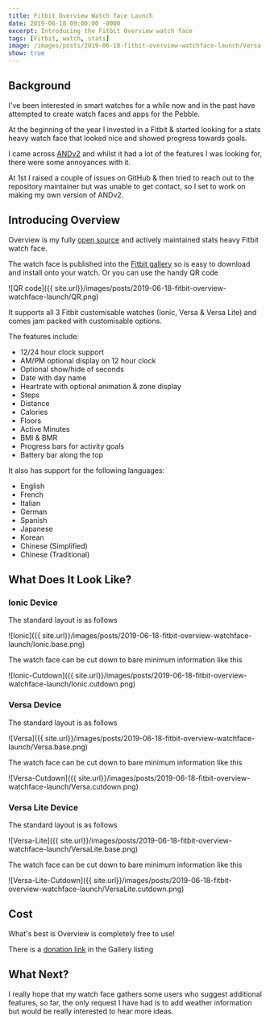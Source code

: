 ```yaml
---
title: Fitbit Overview Watch face Launch
date: 2019-06-18 09:00:00 -0000
excerpt: Introducing the Fitbit Overview watch face
tags: [Fitbit, watch, stats]
image: /images/posts/2019-06-18-fitbit-overview-watchface-launch/Versa.base.png
show: true
---
```

## Background

I've been interested in smart watches for a while now and in the past have attempted to create watch faces and apps for the Pebble.

At the beginning of the year I invested in a Fitbit & started looking for a stats heavy watch face that looked nice and showed progress towards goals.

I came across [ANDv2](https://github.com/ahsandar/ANDv2) and whilst it had a lot of the features I was looking for, there were some annoyances with it.

At 1st I raised a couple of issues on GitHub & then tried to reach out to the repository maintainer but was unable to get contact, so I set to work on making my own version of ANDv2.

## Introducing Overview

Overview is my fully [open source](https://github.com/BlythMeister/Fitbit-Overview-Face) and actively maintained stats heavy Fitbit watch face.

The watch face is published into the [Fitbit gallery](https://gallery.fitbit.com/details/7c4f7506-8ed8-4eb9-84e3-28b85671f26b) so is easy to download and install onto  your watch.
Or you can use the handy QR code

![QR code]({{ site.url}}/images/posts/2019-06-18-fitbit-overview-watchface-launch/QR.png)

It supports all 3 Fitbit customisable watches (Ionic, Versa & Versa Lite) and comes jam packed with customisable options.

The features include:

* 12/24 hour clock support
* AM/PM optional display on 12 hour clock
* Optional show/hide of seconds
* Date with day name
* Heartrate with optional animation & zone display
* Steps
* Distance
* Calories
* Floors
* Active Minutes
* BMI & BMR
* Progress bars for activity goals
* Battery bar along the top

It also has support for the following languages:

* English
* French
* Italian
* German
* Spanish
* Japanese
* Korean
* Chinese (Simplified)
* Chinese (Traditional)

## What Does It Look Like?

### Ionic Device

The standard layout is as follows

![Ionic]({{ site.url}}/images/posts/2019-06-18-fitbit-overview-watchface-launch/Ionic.base.png)

The watch face can be cut down to bare minimum information like this

![Ionic-Cutdown]({{ site.url}}/images/posts/2019-06-18-fitbit-overview-watchface-launch/Ionic.cutdown.png)

### Versa Device

The standard layout is as follows

![Versa]({{ site.url}}/images/posts/2019-06-18-fitbit-overview-watchface-launch/Versa.base.png)

The watch face can be cut down to bare minimum information like this

![Versa-Cutdown]({{ site.url}}/images/posts/2019-06-18-fitbit-overview-watchface-launch/Versa.cutdown.png)

### Versa Lite Device

The standard layout is as follows

![Versa-Lite]({{ site.url}}/images/posts/2019-06-18-fitbit-overview-watchface-launch/VersaLite.base.png)

The watch face can be cut down to bare minimum information like this

![Versa-Lite-Cutdown]({{ site.url}}/images/posts/2019-06-18-fitbit-overview-watchface-launch/VersaLite.cutdown.png)

## Cost

What's best is Overview is completely free to use!

There is a [donation link](https://www.paypal.me/BlythMeister) in the Gallery listing

## What Next?

I really hope that my watch face gathers some users who suggest additional features, so far, the only request I have had is to add weather information but would be really interested to hear more ideas.
